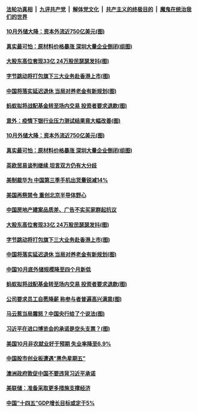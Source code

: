 

####  [法轮功真相](../../../../basic/blob/master/README.md?t=11091802) &nbsp;|&nbsp; [九评共产党](../../../../9ping.md/blob/master/README.md?t=11091802) &nbsp;|&nbsp; [解体党文化](../../../../jtdwh.md/blob/master/README.md?t=11091802)  &nbsp;|&nbsp; [共产主义的终极目的](../../../../gczydzjmd.md/blob/master/README.md?t=11091802) &nbsp;|&nbsp; [魔鬼在统治我们的世界](../../../../mgztzwmdsj.md/blob/master/README.md?t=11091802) 

#### [10月外储大降：资本外流近750亿美元(图)](../pages/p5/951905.md?t=11091802) 

#### [真实最可怕：原材料价格暴涨 深圳大量企业倒闭(组图)](../pages/p5/951909.md?t=11091802) 

#### [大股东高位套现33亿 24万股民瑟瑟发抖(图)](../pages/p5/951880.md?t=11091802) 

#### [字节跳动将打包旗下三大业务赴香港上市(图)](../pages/p5/951815.md?t=11091802) 

#### [中国将落实延迟退休 当局对养老金有新规划(图)](../pages/p5/951816.md?t=11091802) 

#### [蚂蚁拟将战配基金转至场内交易 投资者要求退款(图)](../pages/p5/951750.md?t=11091802) 

#### [意外：疫情下银行业压力测试结果竟大幅改善(图)](../pages/p5/951913.md?t=11091802) 

#### [10月外储大降：资本外流近750亿美元(图)](../pages/p5/951905.md?t=11091802) 

#### [真实最可怕：原材料价格暴涨 深圳大量企业倒闭(组图)](../pages/p5/951909.md?t=11091802) 

#### [英欧贸易谈判继续 坦言双方仍有大分歧](../pages/p5/951890.md?t=11091802) 

#### [美制裁华为 中国第三季手机出货量锐减14%](../pages/p5/951888.md?t=11091802) 

#### [美国再祭禁令 重创北京半导体野心](../pages/p5/951886.md?t=11091802) 

#### [中国房地产建案品质差、广告不实买家群起抗议](../pages/p5/951882.md?t=11091802) 

#### [大股东高位套现33亿 24万股民瑟瑟发抖(图)](../pages/p5/951880.md?t=11091802) 

#### [字节跳动将打包旗下三大业务赴香港上市(图)](../pages/p5/951815.md?t=11091802) 

#### [中国将落实延迟退休 当局对养老金有新规划(图)](../pages/p5/951816.md?t=11091802) 

#### [中国10月底外储规模降至四个月新低](../pages/p5/951804.md?t=11091802) 

#### [蚂蚁拟将战配基金转至场内交易 投资者要求退款(图)](../pages/p5/951750.md?t=11091802) 

#### [公司要求员工自愿降薪 称参与者普遍高兴满意(图)](../pages/p5/951779.md?t=11091802) 

#### [马云惹当局震怒？中国央行给了个说法(图)](../pages/p5/951721.md?t=11091802) 

#### [习近平在进口博览会的承诺是空头支票？(图)](../pages/p5/951714.md?t=11091802) 

#### [美国10月非农就业好于预期 失业率降至6.9%](../pages/p5/951703.md?t=11091802) 

#### [中国股市创业板遭遇“黑色星期五”](../pages/p5/951699.md?t=11091802) 

#### [澳洲政府敦促中国不要违背习近平承诺](../pages/p5/951693.md?t=11091802) 

#### [美联储：准备采取更多措施支撑经济](../pages/p5/951687.md?t=11091802) 

#### [中国“十四五”GDP增长目标或定于5%](../pages/p5/951684.md?t=11091802) 

